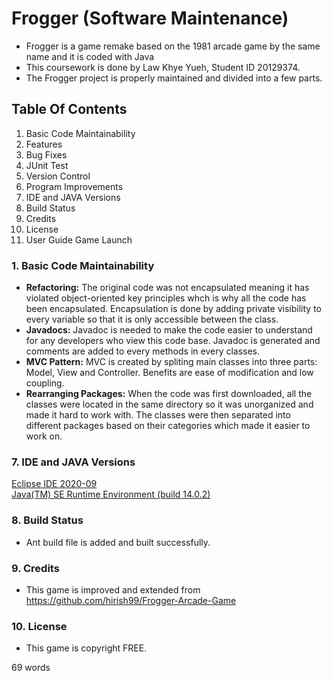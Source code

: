 # Frogger (Software Maintenance)
- Frogger is a game remake based on the 1981 arcade game by the same name and it is coded with Java
- This coursework is done by Law Khye Yueh, Student ID 20129374. 
- The Frogger project is properly maintained and divided into a few parts.


## Table Of Contents
1. Basic Code Maintainability 
2. Features
3. Bug Fixes
4. JUnit Test
5. Version Control
6. Program Improvements
7. IDE and JAVA Versions
8. Build Status
9. Credits
10. License
11. User Guide Game Launch


### 1. Basic Code Maintainability 
-	**Refactoring:** The original code was not encapsulated meaning it has violated object-oriented key principles whch is why all the code has been encapsulated. Encapsulation is done by adding private visibility to every variable so that it is only accessible between the class. 
-	**Javadocs:** Javadoc is needed to make the code easier to understand for any developers who view this code base. Javadoc is generated and comments are added to every methods in every classes.
-	**MVC Pattern:** MVC is created by spliting main classes into three parts: Model, View and Controller. Benefits are ease of modification and low coupling. 
-	**Rearranging Packages:** When the code was first downloaded, all the classes were located in the same directory so it was unorganized and made it hard to work with. The classes were then separated into different packages based on their categories which made it easier to work on.


### 7. IDE and JAVA Versions
[Eclipse IDE 2020-09](https://www.eclipse.org/downloads/)
<br />
[Java(TM) SE Runtime Environment (build 14.0.2)](https://www.oracle.com/java/technologies/javase/jdk14-archive-downloads.html)


### 8. Build Status 
- Ant build file is added and built successfully.


### 9. Credits
- This game is improved and extended from https://github.com/hirish99/Frogger-Arcade-Game


### 10. License 
- This game is copyright FREE.


69 words
